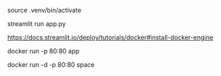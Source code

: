 source .venv/bin/activate

streamlit run app.py

https://docs.streamlit.io/deploy/tutorials/docker#install-docker-engine

docker run -p 80:80 app

docker run -d -p 80:80 space
